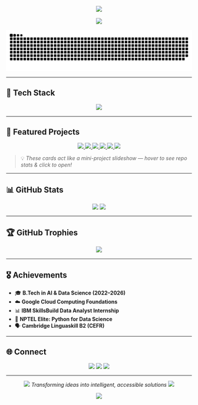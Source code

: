 <!-- Gradient Header -->
<p align="center">
  <img src="https://capsule-render.vercel.app/api?type=waving&color=0:FF6F61,100:4285F4&height=200&section=header&text=Hey👋%20I%20Am%20Bobby%20Thomas%20Thomas&fontSize=45&fontColor=ffffff&animation=fadeIn&fontAlignY=35"/>
</p>

<!-- Typing Animation (no emojis to prevent cutoff) -->
<p align="center">
  <img src="https://readme-typing-svg.demolab.com?font=Fira+Code&size=22&duration=2500&pause=800&color=00F5FF&center=true&vCenter=true&width=850&lines=AI+%26+Data+Science+Undergraduate;Generative+AI+%26+LLM+Engineer;Machine+Learning+Developer;Cloud+%26+DevOps+Explorer;Lifelong+Learner"/>
</p>

<p align="center">
  <img src="https://github.com/Platane/snk/raw/output/github-contribution-grid-snake.svg"/>
</p>

---

## 🚀 Tech Stack  

<p align="center">
  <a href="#"><img src="https://skillicons.dev/icons?i=python,pytorch,tensorflow,fastapi,flask,streamlit,react,tailwind,js,html,css,git,github,aws,gcp,azure,figma&perline=9"/></a>
</p>

---

## 🧠 Featured Projects  

<p align="center">
  <a href="https://github.com/bobbythomas985/Ariyaam-AI-Powered-Health-Claim-Verifier">
    <img src="https://github-readme-stats.vercel.app/api/pin/?username=bobbythomas985&repo=Ariyaam-AI-Powered-Health-Claim-Verifier&theme=radical" />
  </a>
  <a href="https://github.com/RXCodeZero/SmartSight">
    <img src="https://github-readme-stats.vercel.app/api/pin/?username=RXCodeZero&repo=SmartSight&theme=radical" />
  </a>
  <a href="https://github.com/bobbythomas985/Research_Assistant">
    <img src="https://github-readme-stats.vercel.app/api/pin/?username=bobbythomas985&repo=Research_Assistant&theme=radical" />
  </a>
  <a href="https://github.com/bobbythomas985/MovieNights">
    <img src="https://github-readme-stats.vercel.app/api/pin/?username=bobbythomas985&repo=MovieNights&theme=radical" />
  </a>
  <a href="https://github.com/bobbythomas985/Chef-ChatBot">
    <img src="https://github-readme-stats.vercel.app/api/pin/?username=bobbythomas985&repo=Chef-ChatBot&theme=radical" />
  </a>
  <a href="https://github.com/bobbythomas985/ResumeQABot">
    <img src="https://github-readme-stats.vercel.app/api/pin/?username=bobbythomas985&repo=ResumeQABot&theme=radical" />
  </a>
</p>

> 💡 *These cards act like a mini-project slideshow — hover to see repo stats & click to open!*

---

## 📊 GitHub Stats  

<p align="center">
  <img src="https://github-readme-stats.vercel.app/api?username=bobbythomas985&show_icons=true&theme=tokyonight&hide_border=true" height="180"/>
  <img src="https://github-readme-streak-stats.herokuapp.com/?user=bobbythomas985&theme=tokyonight&hide_border=true" height="180"/>
</p>

---

## 🏆 GitHub Trophies  

<p align="center">
  <img src="https://github-profile-trophy.vercel.app/?username=bobbythomas985&theme=radical&no-frame=true&margin-w=10&row=2&column=4"/>
</p>

---

## 🎖 Achievements  

- 🎓 **B.Tech in AI & Data Science (2022–2026)**  
- ☁️ **Google Cloud Computing Foundations**  
- 📊 **IBM SkillsBuild Data Analyst Internship**  
- 🏅 **NPTEL Elite: Python for Data Science**  
- 🗣 **Cambridge Linguaskill B2 (CEFR)**  

---

## 🌐 Connect  

<p align="center">
  <a href="https://linkedin.com/in/bobby-thomas-thomas"><img src="https://img.shields.io/badge/LinkedIn-0077B5?style=for-the-badge&logo=linkedin&logoColor=white"/></a>
  <a href="mailto:22ad308@mgits.ac.in"><img src="https://img.shields.io/badge/Email-D14836?style=for-the-badge&logo=gmail&logoColor=white"/></a>
  <a href="https://your-portfolio-site.com"><img src="https://img.shields.io/badge/Portfolio-000000?style=for-the-badge&logo=firefox&logoColor=white"/></a>
</p>

---

<p align="center">
  <img src="https://github.com/keikomori/icons-badges/raw/main/assets/wave.gif" width="30"/> 
  <i>Transforming ideas into intelligent, accessible solutions</i> 
  <img src="https://github.com/keikomori/icons-badges/raw/main/assets/wave.gif" width="30"/>
</p>

<!-- Gradient Footer -->
<p align="center">
  <img src="https://capsule-render.vercel.app/api?type=waving&color=0:FF6F61,100:4285F4&height=120&section=footer"/>
</p>
